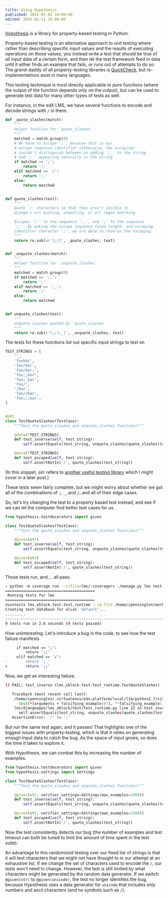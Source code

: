 ```yaml
---
title: Using Hypothesis
published: 2015-02-02 10:00:00
edited: 2015-02-11 10:00:00
---
```


[Hypothesis][] is a library for
property-based testing in Python.

Property-based testing is an alternative approach to unit testing
where rather than describing specific input values and the results
of executing operations on those values, you instead write a test
that should be true of *all* input data of a certain form, and then
let the test framework feed in data until it either finds an example
that fails, or runs out of attempts to do so. The grand-daddy of all
property-testing libraries is [QuickCheck][], but re-implementations
exist in many languages.

<!--more-->

This testing technique is most directly applicable to pure functions
(where the output of the function depends only on the output), but
can be used to generate test data for many other types of tests as well.

For instance, in the edX LMS, we have several functions to encode and
decode strings with `/` in them.

~~~ python
def _quote_slashes(match):
    """
    Helper function for `quote_slashes`
    """
    matched = match.group(0)
    # We have to escape ';', because that is our
    # escape sequence identifier (otherwise, the escaping)
    # couldn't distinguish between us adding ';_' to the string
    # and ';_' appearing naturally in the string
    if matched == ';':
        return ';;'
    elif matched == '/':
        return ';_'
    else:
        return matched


def quote_slashes(text):
    """
    Quote '/' characters so that they aren't visible to
    django's url quoting, unquoting, or url regex matching.

    Escapes '/'' to the sequence ';_', and ';' to the sequence
    ';;'. By making the escape sequence fixed length, and escaping
    identifier character ';', we are able to reverse the escaping.
    """
    return re.sub(ur'[;/]', _quote_slashes, text)


def _unquote_slashes(match):
    """
    Helper function for `unquote_slashes`
    """
    matched = match.group(0)
    if matched == ';;':
        return ';'
    elif matched == ';_':
        return '/'
    else:
        return matched


def unquote_slashes(text):
    """
    Unquote slashes quoted by `quote_slashes`
    """
    return re.sub(r'(;;|;_)', _unquote_slashes, text)
~~~

The tests for these functions list out specific input strings
to test on

~~~ python
TEST_STRINGS = [
    '',
    'foobar',
    'foo/bar',
    'foo/bar;',
    'foo;;bar',
    'foo;_bar',
    'foo/',
    '/bar',
    'foo//bar',
    'foo;;;bar',
]


@ddt
class TestQuoteSlashes(TestCase):
    """Test the quote_slashes and unquote_slashes functions"""

    @data(*TEST_STRINGS)
    def test_inverse(self, test_string):
        self.assertEquals(test_string, unquote_slashes(quote_slashes(test_string)))

    @data(*TEST_STRINGS)
    def test_escaped(self, test_string):
        self.assertNotIn('/', quote_slashes(test_string))
~~~

(In this snippet, `ddt` refers to [another useful testing library][ddt] which I might
cover in a later post.)

These tests seem fairly complete, but we might worry about whether we got all
of the combinations of `;`, `_`, and `/`, and all of their edge cases.

So, let's try changing the test to a property based test instead, and see
if we can let the computer find better test cases for us.

~~~ python
from hypothesis.testdecorators import given

class TestQuoteSlashes(TestCase):
    """Test the quote_slashes and unquote_slashes functions"""

    @given(str)
    def test_inverse(self, test_string):
        self.assertEquals(test_string, unquote_slashes(quote_slashes(test_string)))

    @given(str)
    def test_escaped(self, test_string):
        self.assertNotIn('/', quote_slashes(test_string))
~~~

Those tests run, and.... all pass.

~~~ bash
> python -m coverage run --rcfile=lms/.coveragerc ./manage.py lms test --verbosity=1 lms_xblock.test.test_runtime   --traceback --settings=test
========================================
 Running tests for lms
========================================
nosetests lms_xblock.test.test_runtime --id-file /home/cpennington/work/edx-platform/.testids/lms/noseids --xunit-file /home/cpennington/work/edx-platform/reports/lms/nosetests.xml --verbosity=1
Creating test database for alias 'default'...
.........
-----------------------------------------------------------------------------
9 tests run in 2.6 seconds (9 tests passed)
~~~

How uninteresting. Let's introduce a bug in the code, to see how the test failure manifests.

~~~ diff
     if matched == ';':
         return ';;'
     elif matched == '/':
-        return ';_'
+        return ';;'
~~~

Now, we get an interesting failure.

~~~ bash
1) FAIL: test_inverse (lms_xblock.test.test_runtime.TestQuoteSlashes)

   Traceback (most recent call last):
    /home/cpennington/.virtualenvs/edx-platform/local/lib/python2.7/site-packages/hypothesis/testdecorators.py line 41 in wrapped_test
      test(*(arguments + falsifying_example[0]), **falsifying_example[1])
    lms/djangoapps/lms_xblock/test/test_runtime.py line 22 in test_inverse
      self.assertEquals(test_string, unquote_slashes(quote_slashes(test_string)))
   AssertionError: '/' != ';'
~~~

But run the same test again, and it passes! That highlights one of the biggest issues with
property-testing, which is that it relies on generating enough input data to catch the bug.
As the space of input grows, so does the time it takes to explore it.

With Hypothesis, we can combat this by increasing the number of examples.

~~~ python
from hypothesis.testdecorators import given
from hypothesis.settings import Settings

class TestQuoteSlashes(TestCase):
    """Test the quote_slashes and unquote_slashes functions"""

    @given(str, verifier_settings=Settings(max_examples=1000))
    def test_inverse(self, test_string):
        self.assertEquals(test_string, unquote_slashes(quote_slashes(test_string)))

    @given(str, verifier_settings=Settings(max_examples=1000))
    def test_escaped(self, test_string):
        self.assertNotIn('/', quote_slashes(test_string))
~~~

Now the test consistently detects our bug (the number of examples and test timeout can both
be tuned to limit the amount of time spent in the test suite).

An advantage to this randomized testing over our fixed list of strings is that it will test
characters that we might not have thought to in our attempt at an exhaustive list. If we change
the set of characters used to encode the `/`, our tests won't need to change. However, the test
is still limited by what characters might be generated by the random data generator. If we
switch `@given(str)` to `@given(unicode)`, the test no longer identifies the bug, because
Hypothesis uses a data generator for `unicode` that includes only numbers and ascii characters (and
no symbols such as `/`).

[Hypothesis]: https://github.com/DRMacIver/hypothesis
[QuickCheck]: https://hackage.haskell.org/package/QuickCheck
[ddt]: http://ddt.readthedocs.org/en/latest/